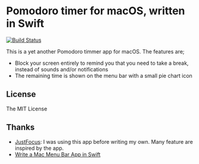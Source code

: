 # Pomodoro timer for macOS, written in Swift

[![Build Status](https://travis-ci.org/kzys/timer.svg?branch=master)](https://travis-ci.org/kzys/timer)

This is a yet another Pomodoro timmer app for macOS. The features are;

- Block your screen entirely to remind you that you need to take a break, instead of sounds and/or notifications
- The remaining time is shown on the menu bar with a small pie chart icon

## License

The MIT License

## Thanks

- [JustFocus](http://climstudio.com/justfocus/): I was using this app before writing my own. Many feature are inspired by the app.
- [ Write a Mac Menu Bar App in Swift](http://footle.org/2015/03/26/write-a-mac-menu-bar-app-in-swift/)
